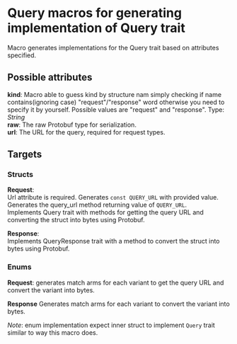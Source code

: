 # Query macros for generating implementation of Query trait

Macro generates implementations for the Query trait based on attributes specified.

## Possible attributes

**kind**:
Macro able to guess kind by structure nam simply checking if name contains(ignoring case) "request"/"response" word otherwise you need to specify it by yourself.
Possible values are "request" and "response".
Type: *String* \
**raw**: The raw Protobuf type for serialization. \
**url**: The URL for the query, required for request types.

## Targets

### Structs

**Request**: \
Url attribute is required. Generates `const QUERY_URL` with provided value. \
Generates the query_url method returning value of `QUERY_URL`. \
Implements Query trait with methods for getting the query URL and converting the struct into bytes using Protobuf.

**Response**: \
Implements QueryResponse trait with a method to convert the struct into bytes using Protobuf.

### Enums

**Request**:
generates match arms for each variant to get the query URL and convert the variant into bytes.

**Response**
Generates match arms for each variant to convert the variant into bytes.

*Note*: enum implementation expect inner struct to implement `Query` trait similar to way this macro does.
